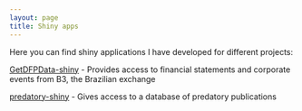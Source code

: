 ```yaml
---
layout: page
title: Shiny apps
---
```


Here you can find shiny applications I have developed for different projects: 

[GetDFPData-shiny](http://www.msperlin.com/shiny/GetDFPData/) - Provides access to financial statements and corporate events from B3, the Brazilian exchange

[predatory-shiny](http://www.msperlin.com/shiny/predatory/) - Gives access to a database of predatory publications